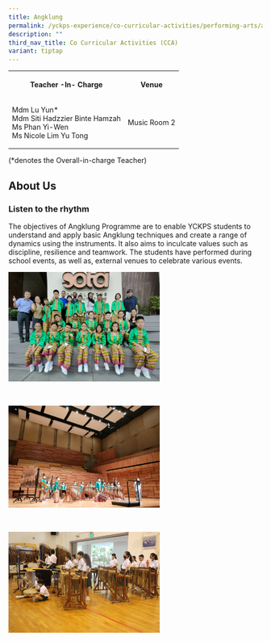 ```yaml
---
title: Angklung
permalink: /yckps-experience/co-curricular-activities/performing-arts/angklung/
description: ""
third_nav_title: Co Curricular Activities (CCA)
variant: tiptap
---
```

<table style="minWidth: 50px">
<colgroup>
<col>
<col>
</colgroup>
<tbody>
<tr>
<th rowspan="1" colspan="1">
<p>Teacher -In- Charge</p>
</th>
<th rowspan="1" colspan="1">
<p>Venue</p>
</th>
</tr>
<tr>
<td rowspan="1" colspan="1">
<p>Mdm Lu Yun*
<br>Mdm Siti Hadzzier Binte Hamzah
<br>Ms Phan Yi-Wen
<br>Ms Nicole Lim Yu Tong
<br>
</p>
</td>
<td rowspan="1" colspan="1">
<p>Music Room 2</p>
</td>
</tr>
</tbody>
</table>
<p>(*denotes the Overall-in-charge Teacher)&nbsp;</p>
<h2>About Us</h2>
<h3><strong>Listen to the rhythm</strong></h3>
<p>The objectives of Angklung Programme are to enable YCKPS students to understand
and apply basic Angklung techniques and create a range of dynamics using
the instruments. It also aims to inculcate values such as discipline, resilience
and teamwork. The students have performed during school events, as well
as, external venues to celebrate various events.
<br>
</p>
<div class="isomer-image-wrapper">
<img style="width:300px;height:auto;" height="auto" width="100%" src="/images/2023/CCA/angklung%204%20-%20yu%20xin%20stella.jpg">
</div>
<p>
<br>
</p>
<div class="isomer-image-wrapper">
<img style="width:300px;height:auto;" height="auto" width="100%" src="/images/2023/CCA/angklung%203%20-%20yu%20xin%20stella.jpg">
</div>
<p>
<br>
</p>
<div class="isomer-image-wrapper">
<img style="width:300px;height:auto;" height="auto" width="100%" src="/images/2023/CCA/0a1a8925%20-%20yu%20xin%20stella.JPG">
</div>
<p></p>